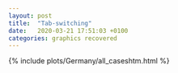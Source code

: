 ```yaml
---
layout: post
title:  "Tab-switching"
date:   2020-03-21 17:51:03 +0100
categories: graphics recovered
---
```




{% include plots/Germany/all_caseshtm.html %}

